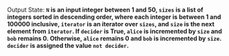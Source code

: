 Output State: **`N` is an input integer between 1 and 50, `sizes` is a list of integers sorted in descending order, where each integer is between 1 and 100000 inclusive, `iterator` is an iterator over `sizes`, and `size` is the next element from `iterator`. If `decider` is True, `alice` is incremented by `size` and `bob` remains 0. Otherwise, `alice` remains 0 and `bob` is incremented by `size`. `decider` is assigned the value `not decider`.**